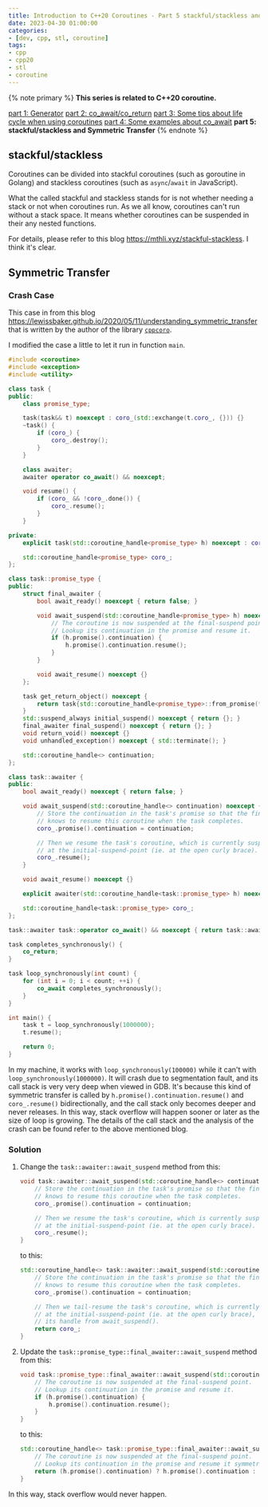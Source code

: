 ```yaml
---
title: Introduction to C++20 Coroutines - Part 5 stackful/stackless and Symmetric Transfer
date: 2023-04-30 01:00:00
categories:
- [dev, cpp, stl, coroutine]
tags:
- cpp
- cpp20
- stl
- coroutine
---
```


{% note primary %}
**This series is related to C++20 coroutine.**

[part 1: Generator](/Dev/C++/STL/Coroutine/Introduction-to-C-20-Coroutines-Part-1-Generator)
[part 2: co_await/co_return](/Dev/C++/STL/Coroutine/Introduction-to-C-20-Coroutines-Part-2-co-await-co-return)
[part 3: Some tips about life cycle when using coroutines](/Dev/C++/STL/Coroutine/Introduction-to-C-20-Coroutines-Part-3-Some-tips-in-practice)
[part 4: Some examples about co_await](/Dev/C++/STL/Coroutine/Introduction-to-C-20-Coroutines-Part-4-Some-examples-about-co-await)
**part 5: stackful/stackless and Symmetric Transfer**
{% endnote %}

## stackful/stackless

Coroutines can be divided into stackful coroutines (such as goroutine in Golang) and stackless coroutines (such as `async`/`await` in JavaScript).

What the called stackful and stackless stands for is not whether needing a stack or not when coroutines run. As we all know, coroutines can't run without a stack space. It means whether coroutines can be suspended in their any nested functions.

For details, please refer to this blog <https://mthli.xyz/stackful-stackless>. I think it's clear.

## Symmetric Transfer

### Crash Case

This case in from this blog <https://lewissbaker.github.io/2020/05/11/understanding_symmetric_transfer> that is written by the author of the library [`cppcoro`](https://github.com/lewissbaker/cppcoro).

I modified the case a little to let it run in function `main`.

```C++
#include <coroutine>
#include <exception>
#include <utility>

class task {
public:
    class promise_type;

    task(task&& t) noexcept : coro_(std::exchange(t.coro_, {})) {}
    ~task() {
        if (coro_) {
            coro_.destroy();
        }
    }

    class awaiter;
    awaiter operator co_await() && noexcept;

    void resume() {
        if (coro_ && !coro_.done()) {
            coro_.resume();
        }
    }

private:
    explicit task(std::coroutine_handle<promise_type> h) noexcept : coro_(h) {}

    std::coroutine_handle<promise_type> coro_;
};

class task::promise_type {
public:
    struct final_awaiter {
        bool await_ready() noexcept { return false; }

        void await_suspend(std::coroutine_handle<promise_type> h) noexcept {
            // The coroutine is now suspended at the final-suspend point.
            // Lookup its continuation in the promise and resume it.
            if (h.promise().continuation) {
                h.promise().continuation.resume();
            }
        }

        void await_resume() noexcept {}
    };

    task get_return_object() noexcept {
        return task{std::coroutine_handle<promise_type>::from_promise(*this)};
    }
    std::suspend_always initial_suspend() noexcept { return {}; }
    final_awaiter final_suspend() noexcept { return {}; }
    void return_void() noexcept {}
    void unhandled_exception() noexcept { std::terminate(); }

    std::coroutine_handle<> continuation;
};

class task::awaiter {
public:
    bool await_ready() noexcept { return false; }

    void await_suspend(std::coroutine_handle<> continuation) noexcept {
        // Store the continuation in the task's promise so that the final_suspend()
        // knows to resume this coroutine when the task completes.
        coro_.promise().continuation = continuation;

        // Then we resume the task's coroutine, which is currently suspended
        // at the initial-suspend-point (ie. at the open curly brace).
        coro_.resume();
    }

    void await_resume() noexcept {}

    explicit awaiter(std::coroutine_handle<task::promise_type> h) noexcept : coro_(h) {}

    std::coroutine_handle<task::promise_type> coro_;
};

task::awaiter task::operator co_await() && noexcept { return task::awaiter{coro_}; }

task completes_synchronously() {
    co_return;
}

task loop_synchronously(int count) {
    for (int i = 0; i < count; ++i) {
        co_await completes_synchronously();
    }
}

int main() {
    task t = loop_synchronously(1000000);
    t.resume();

    return 0;
}
```

In my machine, it works with `loop_synchronously(100000)` while it can't with `loop_synchronously(1000000)`. It will crash due to segmentation fault, and its call stack is very very deep when viewed in GDB. It's because this kind of symmetric transfer is called by `h.promise().continuation.resume()` and `coro_.resume()` bidirectionally, and the call stack only becomes deeper and never releases. In this way, stack overflow will happen sooner or later as the size of loop is growing. The details of the call stack and the analysis of the crash can be found refer to the above mentioned blog.

### Solution

1. Change the `task::awaiter::await_suspend` method from this:

    ```C++
    void task::awaiter::await_suspend(std::coroutine_handle<> continuation) noexcept {
        // Store the continuation in the task's promise so that the final_suspend()
        // knows to resume this coroutine when the task completes.
        coro_.promise().continuation = continuation;

        // Then we resume the task's coroutine, which is currently suspended
        // at the initial-suspend-point (ie. at the open curly brace).
        coro_.resume();
    }
    ```

    to this:

    ```C++
    std::coroutine_handle<> task::awaiter::await_suspend(std::coroutine_handle<> continuation) noexcept {
        // Store the continuation in the task's promise so that the final_suspend()
        // knows to resume this coroutine when the task completes.
        coro_.promise().continuation = continuation;

        // Then we tail-resume the task's coroutine, which is currently suspended
        // at the initial-suspend-point (ie. at the open curly brace), by returning
        // its handle from await_suspend().
        return coro_;
    }
    ```

2. Update the `task::promise_type::final_awaiter::await_suspend` method from this:

    ```C++
    void task::promise_type::final_awaiter::await_suspend(std::coroutine_handle<promise_type> h) noexcept {
        // The coroutine is now suspended at the final-suspend point.
        // Lookup its continuation in the promise and resume it.
        if (h.promise().continuation) {
            h.promise().continuation.resume();
        }
    }
    ```

    to this:

    ```C++
    std::coroutine_handle<> task::promise_type::final_awaiter::await_suspend(std::coroutine_handle<promise_type> h) noexcept {
        // The coroutine is now suspended at the final-suspend point.
        // Lookup its continuation in the promise and resume it symmetrically.
        return (h.promise().continuation) ? h.promise().continuation : std::
    }
    ```

In this way, stack overflow would never happen.
